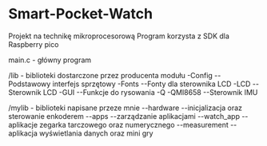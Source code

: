 # Smart-Pocket-Watch

Projekt na technikę mikroprocesorową
Program korzysta z SDK dla Raspberry pico

main.c - główny program

/lib - biblioteki dostarczone przez producenta modułu
-Config  --Podstawowy interfejs sprzętowy
-Fonts   --Fonty dla sterownika LCD
-LCD     --Sterownik LCD
-GUI     --Funkcje do rysowania -Q
-QMI8658 --Sterownik IMU

/mylib - biblioteki napisane przeze mnie 
--hardware    --inicjalizacja oraz sterowanie enkoderem
--apps        --zarządzanie aplikacjami
--watch_app   --aplikacje zegarka tarczowego oraz numerycznego
--measurement --aplikacja wyświetlania danych oraz mini gry
